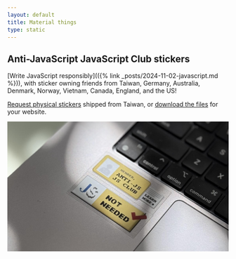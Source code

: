 ```yaml
---
layout: default
title: Material things
type: static
---
```


## Anti-JavaScript JavaScript Club stickers

[Write JavaScript responsibly](({% link _posts/2024-11-02-javascript.md %})), with sticker owning friends from Taiwan, Germany, Australia, Denmark, Norway, Vietnam, Canada, England, and the US!

[Request physical stickers](https://airtable.com/app9Az0zOytgcTTl6/shrkl4nqJsn7p7w5U) shipped from Taiwan, or [download the files](https://github.com/muan/anti-js-js.club/issues/1) for your website.

![Two stickers with old school 88 × 31 banner design on a laptop. One reads “Member, Anti-JS JS Club, learn more” like a membership card with a pamphlet behind, the other reads “JS, Not Needed” with a red checkmark in the old W3C compliance banner style.](/images/anti-js.png)
